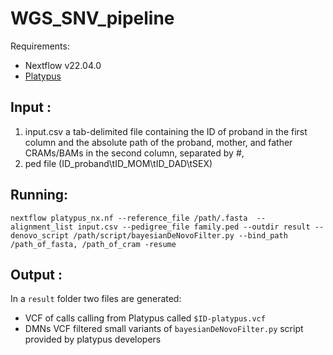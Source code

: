 # WGS_SNV_pipeline

Requirements:
- Nextflow v22.04.0
- [Platypus](https://github.com/andyrimmer/Platypus)


## Input :

1) input.csv a tab-delimited file containing the ID of proband  in the first column and the absolute path of the proband, mother, and father CRAMs/BAMs in the second column, separated by #,
2) ped file (ID_proband\tID_MOM\tID_DAD\tSEX)

## Running: 

`nextflow platypus_nx.nf --reference_file /path/.fasta  --alignment_list input.csv --pedigree_file family.ped --outdir result --denovo_script /path/script/bayesianDeNovoFilter.py --bind_path /path_of_fasta, /path_of_cram -resume `


## Output :
In a `result` folder two files are generated: 
- VCF of calls calling from Platypus called `$ID-platypus.vcf`
- DMNs VCF filtered small variants of `bayesianDeNovoFilter.py` script provided by platypus developers

